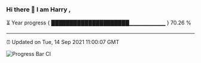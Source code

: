 ### Hi there 👋 I am Harry , 

⏳ Year progress { █████████████████████▁▁▁▁▁▁▁▁▁ } 70.26 %

---

⏰ Updated on Tue, 14 Sep 2021 11:00:07 GMT

![Progress Bar CI](https://github.com/duykhang68/duykhang68/workflows/Progress%20Bar%20CI/badge.svg)
